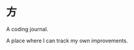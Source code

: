 <h1 style="align:center"> 方 </h1>   
<p style="align:center">A coding journal. </p>
<p style="align:center">A place where I can track my own improvements. </p>
